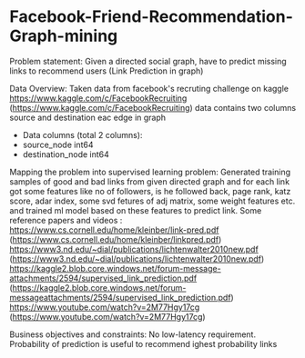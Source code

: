 # Facebook-Friend-Recommendation-Graph-mining

Problem statement:
Given a directed social graph, have to predict missing links to recommend users (Link Prediction in graph)

Data Overview:
Taken data from facebook's recruting challenge on kaggle https://www.kaggle.com/c/FacebookRecruiting
(https://www.kaggle.com/c/FacebookRecruiting)
data contains two columns source and destination eac edge in graph
- Data columns (total 2 columns):
- source_node int64
- destination_node int64

Mapping the problem into supervised learning problem:
Generated training samples of good and bad links from given directed graph and for each link got some
features like no of followers, is he followed back, page rank, katz score, adar index, some svd fetures of adj
matrix, some weight features etc. and trained ml model based on these features to predict link.
Some reference papers and videos :
https://www.cs.cornell.edu/home/kleinber/link-pred.pdf (https://www.cs.cornell.edu/home/kleinber/linkpred.pdf)
https://www3.nd.edu/~dial/publications/lichtenwalter2010new.pdf
(https://www3.nd.edu/~dial/publications/lichtenwalter2010new.pdf)
https://kaggle2.blob.core.windows.net/forum-message-attachments/2594/supervised_link_prediction.pdf
(https://kaggle2.blob.core.windows.net/forum-messageattachments/2594/supervised_link_prediction.pdf)
https://www.youtube.com/watch?v=2M77Hgy17cg (https://www.youtube.com/watch?v=2M77Hgy17cg)

Business objectives and constraints:
No low-latency requirement.
Probability of prediction is useful to recommend ighest probability links
